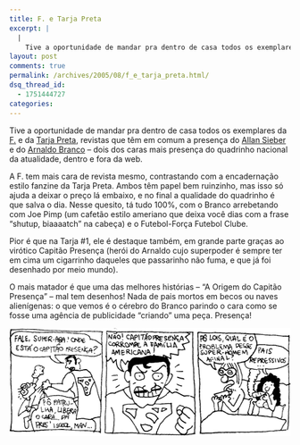 ```yaml
---
title: F. e Tarja Preta
excerpt: |
  |
    Tive a oportunidade de mandar pra dentro de casa todos os exemplares da F. e da Tarja Preta, revistas que têm em comum a presença do Allan Sieber e do Arnaldo Branco - dois dos caras mais presença do quadrinho...
layout: post
comments: true
permalink: /archives/2005/08/f_e_tarja_preta.html/
dsq_thread_id:
  - 1751444727
categories:
---
```

Tive a oportunidade de mandar pra dentro de casa todos os exemplares da [F.][1] e da [Tarja Preta][2], revistas que têm em comum a presença do [Allan Sieber][3] e do [Arnaldo Branco][4] &#8211; dois dos caras mais presença do quadrinho nacional da atualidade, dentro e fora da web.

A F. tem mais cara de revista mesmo, contrastando com a encadernação estilo fanzine da Tarja Preta. Ambos têm papel bem ruinzinho, mas isso só ajuda a deixar o preço lá embaixo, e no final a qualidade do quadrinho é que salva o dia. Nesse quesito, tá tudo 100%, com o Branco arrebetando com Joe Pimp (um cafetão estilo ameriano que deixa você dias com a frase &#8220;shutup, biaaaatch&#8221; na cabeça) e o Futebol-Força Futebol Clube.

Pior é que na Tarja #1, ele é destaque também, em grande parte graças ao virótico Capitão Presença (herói do Arnaldo cujo superpoder é sempre ter em cima um cigarrinho daqueles que passarinho não fuma, e que já foi desenhado por meio mundo).

O mais matador é que uma das melhores histórias &#8211; &#8220;A Origem do Capitão Presença&#8221; &#8211; mal tem desenhos! Nada de pais mortos em becos ou naves alienígenas: o que vemos é o cérebro do Branco parindo o cara como se fosse uma agência de publicidade &#8220;criando&#8221; uma peça. Presença!

<center>
  <img title="Tira do Capitão Presença" src="/archives/img/presenca.png" width="525" height="194" />
</center>

 [1]: http://www.fhumor.com.br/index.html
 [2]: http://www.cucaracha.com.br/tarjapreta/
 [3]: http://www.tonto.com.br/tiras/allan.htm
 [4]: http://www.tonto.com.br/tiras/arnaldo.htm
